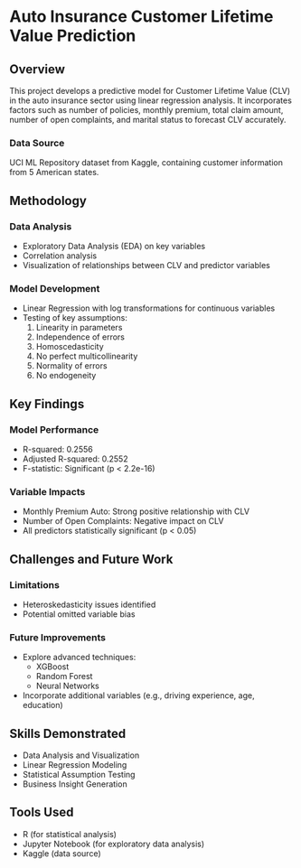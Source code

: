 # Auto Insurance Customer Lifetime Value Prediction

## Overview
This project develops a predictive model for Customer Lifetime Value (CLV) in the auto insurance sector using linear regression analysis. It incorporates factors such as number of policies, monthly premium, total claim amount, number of open complaints, and marital status to forecast CLV accurately.

### Data Source
UCI ML Repository dataset from Kaggle, containing customer information from 5 American states.

## Methodology

### Data Analysis
- Exploratory Data Analysis (EDA) on key variables
- Correlation analysis
- Visualization of relationships between CLV and predictor variables

### Model Development
- Linear Regression with log transformations for continuous variables
- Testing of key assumptions:
  1. Linearity in parameters
  2. Independence of errors
  3. Homoscedasticity
  4. No perfect multicollinearity
  5. Normality of errors
  6. No endogeneity

## Key Findings

### Model Performance
- R-squared: 0.2556
- Adjusted R-squared: 0.2552
- F-statistic: Significant (p < 2.2e-16)

### Variable Impacts
- Monthly Premium Auto: Strong positive relationship with CLV
- Number of Open Complaints: Negative impact on CLV
- All predictors statistically significant (p < 0.05)

## Challenges and Future Work

### Limitations
- Heteroskedasticity issues identified
- Potential omitted variable bias

### Future Improvements
- Explore advanced techniques:
  - XGBoost
  - Random Forest
  - Neural Networks
- Incorporate additional variables (e.g., driving experience, age, education)

## Skills Demonstrated
- Data Analysis and Visualization
- Linear Regression Modeling
- Statistical Assumption Testing
- Business Insight Generation

## Tools Used
- R (for statistical analysis)
- Jupyter Notebook (for exploratory data analysis)
- Kaggle (data source)
